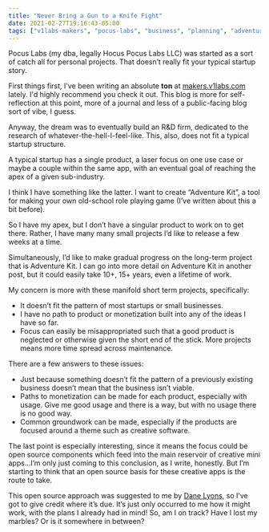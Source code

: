 ```yaml
---
title: "Never Bring a Gun to a Knife Fight"
date: 2021-02-27T19:16:43-05:00
tags: ["v1labs-makers", "pocus-labs", "business", "planning", "adventure-kit", "chats-with-dane"]
---
```


Pocus Labs (my dba, legally Hocus Pocus Labs LLC) was started as a sort of catch all for personal projects. That doesn’t really fit your typical startup story.

First things first, I've been writing an absolute **ton** at [makers.v1labs.com](https://makers.v1labs.com) lately. I'd highly recommend you check it out. This blog is more for self-reflection at this point, more of a journal and less of a public-facing blog sort of vibe, I guess.

Anyway, the dream was to eventually build an R&D firm, dedicated to the research of whatever-the-hell-I-feel-like. This, also, does not fit a typical startup structure.

A typical startup has a single product, a laser focus on one use case or maybe a couple within the same app, with an eventual goal of reaching the apex of a given sub-industry.

I think I have something like the latter. I want to create “Adventure Kit”, a tool for making your own old-school role playing game (I’ve written about this a bit before).

So I have my apex, but I don’t have a singular product to work on to get there. Rather, I have many many small projects I’d like to release a few weeks at a time.

Simultaneously, I’d like to make gradual progress on the long-term project that is Adventure Kit. I can go into more detail on Adventure Kit in another post, but it could easily take 10+, 15+ years, even a lifetime of work.

My concern is more with these manifold short term projects, specifically:

- It doesn’t fit the pattern of most startups or small businesses. 
- I have no path to product or monetization built into any of the ideas I have so far.
- Focus can easily be misappropriated such that a good product is neglected or otherwise given the short end of the stick. More projects means more time spread across maintenance.

There are a few answers to these issues:

- Just because something doesn’t fit the pattern of a previously existing business doesn’t mean that the business isn’t viable.
- Paths to monetization can be made for each product, especially with usage. Give me good usage and there is a way, but with no usage there is no good way.
- Common groundwork can be made, especially if the products are focused around a theme such as creative software.

The last point is especially interesting, since it means the focus could be open source components which feed into the main reservoir of creative mini apps...I’m only just coming to this conclusion, as I write, honestly. But I’m starting to think that an open source basis for these creative apps is the route to take. 

This open source approach was suggested to me by [Dane Lyons](https://v1labs.com), so I’ve got to give credit where it’s due. It’s just only occurred to me how it might work, with the plans I already had in mind! So, am I on track? Have I lost my marbles? Or is it somewhere in between?
